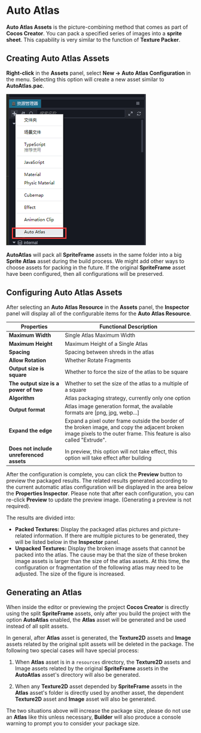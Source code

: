 # Auto Atlas

**Auto Atlas Assets** is the picture-combining method that comes as part of __Cocos Creator__. You can pack a specified series of images into a __sprite sheet__. This capability is very similar to the function of __Texture Packer__.

## Creating Auto Atlas Assets

__Right-click__ in the **Assets** panel, select **New -> Auto Atlas Configuration** in the menu. Selecting this option will create a new asset similar to **AutoAtlas.pac**.

![create auto atlas](auto-atlas/create-auto-atlas.jpg)

**AutoAtlas** will pack all **SpriteFrame** assets in the same folder into a big **Sprite Atlas** asset during the build process. We might add other ways to choose assets for packing in the future. If the original **SpriteFrame** asset have been configured, then all configurations will be preserved.

## Configuring Auto Atlas Assets

After selecting an **Auto Atlas Resource** in the __Assets__ panel, the **Inspector** panel will display all of the configurable items for the **Auto Atlas Resource**.

| Properties | Functional Description
| -------------- | ----------- |
| **Maximum Width** | Single Atlas Maximum Width |
| **Maximum Height** | Maximum Height of a Single Atlas |
| **Spacing** | Spacing between shreds in the atlas |
| **Allow Rotation** | Whether Rotate Fragments |
| **Output size is square** | Whether to force the size of the atlas to be square |
| **The output size is a power of two** | Whether to set the size of the atlas to a multiple of a square |
| **Algorithm** | Atlas packaging strategy, currently only one option |
| **Output format** | Atlas image generation format, the available formats are [png, jpg, webp...] |
| **Expand the edge** | Expand a pixel outer frame outside the border of the broken image, and copy the adjacent broken image pixels to the outer frame. This feature is also called "Extrude". |
| **Does not include unreferenced assets** | In preview, this option will not take effect, this option will take effect after building |

After the configuration is complete, you can click the **Preview** button to preview the packaged results. The related results generated according to the current automatic atlas configuration will be displayed in the area below the **Properties Inspector**. Please note that after each configuration, you can re-click **Preview** to update the preview image. (Generating a preview is not required).

The results are divided into:

- __Packed Textures:__ Display the packaged atlas pictures and picture-related information. If there are multiple pictures to be generated, they will be listed below in the **Inspector** panel.
- __Unpacked Textures:__ Display the broken image assets that cannot be packed into the atlas. The cause may be that the size of these broken image assets is larger than the size of the atlas assets. At this time, the configuration or fragmentation of the following atlas may need to be adjusted. The size of the figure is increased.

## Generating an Atlas

When inside the editor or previewing the project __Cocos Creator__ is directly using the split **SpriteFrame** assets, only after you build the project with the option **AutoAtlas** enabled, the **Atlas** asset will be generated and be used instead of all split assets.

In general, after **Atlas** asset is generated, the **Texture2D** assets and **Image** assets related by the original split assets will be deleted in the package. The following two special cases will have special process:

1. When **Atlas** asset is in a `resources` directory, the **Texture2D** assets and Image assets related by the original **SpriteFrame** assets in the **AutoAtlas** asset's directory will also be generated.

2. When any **Texture2D** asset depended by **SpriteFrame** assets in the **Atlas** asset's folder is directly used by another asset, the dependent **Texture2D** asset and **Image** asset will also be generated.

The two situations above will increase the package size, please do not use an **Atlas** like this unless necessary, **Builder** will also produce a console warning to prompt you to consider your package size.
